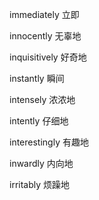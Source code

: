 immediately 立即

innocently 无辜地

inquisitively 好奇地

instantly 瞬间

intensely 浓浓地

intently 仔细地

interestingly 有趣地

inwardly 内向地

irritably 烦躁地

